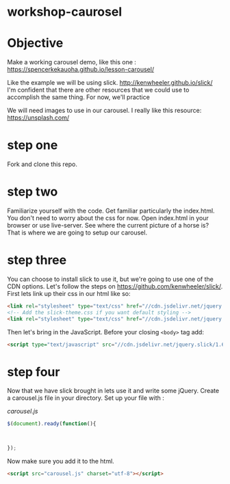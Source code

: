 # workshop-caurosel
Objective
=========
Make a working carousel demo, like this one :
https://spencerkekauoha.github.io/lesson-carousel/

Like the example we will be using slick.
http://kenwheeler.github.io/slick/
I'm confident that there are other resources that we could use to accomplish the same thing. For now, we'll practice

We will need images to use in our carousel. I really like this resource:
https://unsplash.com/

step one
========
Fork and clone this repo.

step two
========
Familiarize yourself with the code. Get familiar particularly the index.html. You don't need to worry about the css for now. Open index.html in your browser or use live-server. See where the current picture of a horse is? That is where we are going to setup our carousel.

step three
==========
You can choose to install slick to use it, but we're going to use one of the CDN options. Let's follow the steps on https://github.com/kenwheeler/slick/. First lets link up their css in our html like so:

```html
<link rel="stylesheet" type="text/css" href="//cdn.jsdelivr.net/jquery.slick/1.6.0/slick.css"/>
<!-- Add the slick-theme.css if you want default styling -->
<link rel="stylesheet" type="text/css" href="//cdn.jsdelivr.net/jquery.slick/1.6.0/slick-theme.css"/>
```

Then let's bring in the JavaScript. Before your closing ```<body>``` tag add:

```html
<script type="text/javascript" src="//cdn.jsdelivr.net/jquery.slick/1.6.0/slick.min.js"></script>
```


step four
==========
Now that we have slick brought in lets use it and write some jQuery. Create a carousel.js file in your directory. Set up your file with :

*carousel.js*

```javascript
$(document).ready(function(){



});

```
Now make sure you  add it to the html.

```html
<script src="carousel.js" charset="utf-8"></script>
```
